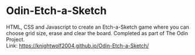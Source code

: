 # Odin-Etch-a-Sketch
HTML, CSS and Javascript to create an Etch-a-Sketch game where you can choose grid size, erase and clear the board. Completed as part of The Odin Project.  
Link: https://knightwolf2004.github.io/Odin-Etch-a-Sketch/
